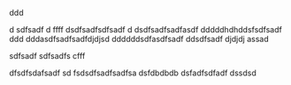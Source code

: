 ddd

d
sdfsadf
d
ffff
dsdfsadfsdfsadf
d
dsdfsadfsadfasdf
dddddhdhddsfsdfsadf
ddd
dddasdfsadfsadfdjdjsd
ddddddsdfasdfsadf
ddsdfsadf
djdjdj
assad

sdfsadf
sdfsadfs
cfff

dfsdfsdafsadf
sd
fsdsdfsadfsadfsa
dsfdbdbdb
dsfadfsdfadf
dssdsd
